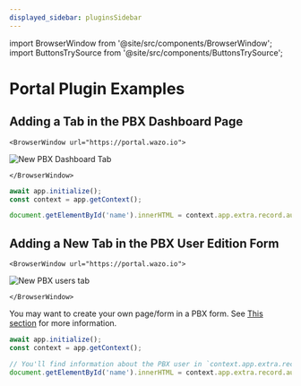 ```yaml
---
displayed_sidebar: pluginsSidebar
---
```


import BrowserWindow from '@site/src/components/BrowserWindow';
import ButtonsTrySource from '@site/src/components/ButtonsTrySource';

# Portal Plugin Examples

## Adding a Tab in the PBX Dashboard Page

```mdx-code-block
<BrowserWindow url="https://portal.wazo.io">
```
![New PBX Dashboard Tab](/img/portal-custom-dashboard-tab.jpg)
```mdx-code-block
</BrowserWindow>
```

```js
await app.initialize();
const context = app.getContext();

document.getElementById('name').innerHTML = context.app.extra.record.auth.username;
```

<ButtonsTrySource
    product="portal"
    manifest="https://wazo-communication.github.io/euc-plugins-js-sdk/examples/portal/pbx-dashboard-tab/manifest.json"
    source="https://github.com/wazo-communication/euc-plugins-js-sdk/tree/master/documentation/static/examples/portal/pbx-dashboard-tab"
/>


## Adding a New Tab in the PBX User Edition Form

```mdx-code-block
<BrowserWindow url="https://portal.wazo.io">
```
![New PBX users tab](/img/portal-custom-pbx-user-tab.jpg)
```mdx-code-block
</BrowserWindow>
```

You may want to create your own page/form in a PBX form.
See [This section](./portal#adding-tabs-in-a-form) for more information.

```js
await app.initialize();
const context = app.getContext();

// You'll find information about the PBX user in `context.app.extra.record`;
document.getElementById('name').innerHTML = context.app.extra.record.auth.username;
```

<ButtonsTrySource
    product="portal"
    manifest="https://wazo-communication.github.io/euc-plugins-js-sdk/examples/portal/pbx-user-form-tab/manifest.json"
    source="https://github.com/wazo-communication/euc-plugins-js-sdk/tree/master/documentation/static/examples/portal/pbx-user-form-tab"
/>

